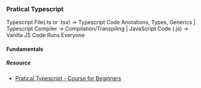 ### Pratical Typescript 

Typescript File(.ts or .tsx)
                                -> Typescript Code 
Anotations, Types, Generics 
           |
Typescript Compiler             -> Compilation/Transpiling
           |
JavaScript Code (.js)
                                -> Vanilla JS Code 
Runs Everyone   

#### Fundamentals 



##### Resource 

- [Pratical Typescript - Course for Beginners](https://www.youtube.com/watch?v=JHEB7RhJG1Y&t=31000s)

